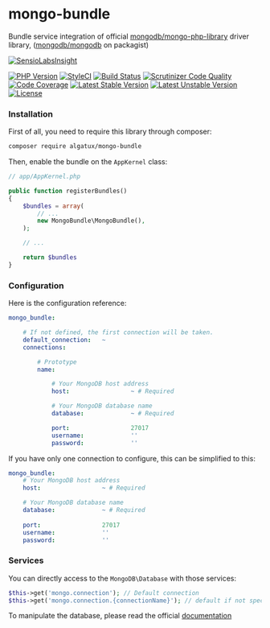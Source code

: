 # mongo-bundle

Bundle service integration of official [mongodb/mongo-php-library](https://github.com/mongodb/mongo-php-library) driver library, ([mongodb/mongodb](https://packagist.org/packages/mongodb/mongodb) on packagist)

[![SensioLabsInsight](https://insight.sensiolabs.com/projects/5467e16c-b5f3-42c4-83e1-c4e065f7b2dc/mini.png)](https://insight.sensiolabs.com/projects/5467e16c-b5f3-42c4-83e1-c4e065f7b2dc)

[![PHP Version](https://img.shields.io/badge/PHP-%3E%3D7.0-blue.svg)](https://img.shields.io/badge/PHP-%3E%3D7.0-blue.svg) [![StyleCI](https://styleci.io/repos/61825783/shield)](https://styleci.io/repos/61825783) [![Build Status](https://travis-ci.org/facile-it/mongo-bundle.svg?branch=master)](https://travis-ci.org/facile-it/mongo-bundle) [![Scrutinizer Code Quality](https://scrutinizer-ci.com/g/facile-it/mongo-bundle/badges/quality-score.png?b=master)](https://scrutinizer-ci.com/g/facile-it/mongo-bundle/?branch=master) [![Code Coverage](https://scrutinizer-ci.com/g/facile-it/mongo-bundle/badges/coverage.png?b=master)](https://scrutinizer-ci.com/g/facile-it/mongo-bundle/?branch=master)
[![Latest Stable Version](https://poser.pugx.org/algatux/mongo-bundle/v/stable)](https://packagist.org/packages/algatux/mongo-bundle) [![Latest Unstable Version](https://poser.pugx.org/algatux/mongo-bundle/v/unstable)](https://packagist.org/packages/algatux/mongo-bundle) [![License](https://poser.pugx.org/algatux/mongo-bundle/license)](https://packagist.org/packages/algatux/mongo-bundle)

### Installation

First of all, you need to require this library through composer:

```bash
composer require algatux/mongo-bundle
```

Then, enable the bundle on the `AppKernel` class:

```php
// app/AppKernel.php

public function registerBundles()
{
    $bundles = array(
        // ...
        new MongoBundle\MongoBundle(),
    );

    // ...

    return $bundles
}
```

### Configuration

Here is the configuration reference:

```yaml
mongo_bundle:

    # If not defined, the first connection will be taken.
    default_connection:   ~
    connections:

        # Prototype
        name:

            # Your MongoDB host address
            host:                 ~ # Required

            # Your MongoDB database name
            database:             ~ # Required

            port:                 27017
            username:             ''
            password:             ''
```

If you have only one connection to configure, this can be simplified to this:

```yaml
mongo_bundle:
    # Your MongoDB host address
    host:                 ~ # Required

    # Your MongoDB database name
    database:             ~ # Required
    
    port:                 27017
    username:             ''
    password:             ''
```

### Services

You can directly access to the `MongoDB\Database` with those services:

```php
$this->get('mongo.connection'); // Default connection
$this->get('mongo.connection.{connectionName}'); // default if not specified
```

To manipulate the database, please read the official [documentation](http://mongodb.github.io/mongo-php-library/classes/database/)
